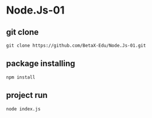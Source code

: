# Node.Js-01

## git clone

```
git clone https://github.com/BetaX-Edu/Node.Js-01.git
```

## package installing
```
npm install
```

## project run
```
node index.js
```